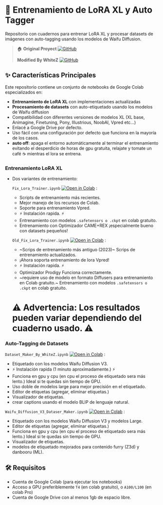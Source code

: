 # 🚀 Entrenamiento de LoRA XL y Auto Tagger
Repositorio con cuadernos para entrenar LoRA XL y procesar datasets de imágenes con auto-tagging usando los modelos de Waifu Diffusion.

>🏠 **Original Proyect** [![GitHub](https://raw.githubusercontent.com/hollowstrawberry/kohya-colab/main/assets/github.svg)](https://github.com/hollowstrawberry/kohya-colab) <p>
**Modified By WhiteZ** [![GitHub](https://raw.githubusercontent.com/hollowstrawberry/kohya-colab/main/assets/github.svg)](https://github.com/gwhitez/Lora-Trainer-XL) <p>

## ✨ Características Principales

Este repositorio contiene un conjunto de notebooks de Google Colab especializados en:
- **Entrenamiento de LoRA XL** con implementaciones actualizadas
- **Procesamiento de datasets** con auto-etiquetado usando los modelos de Waifu diffusion
- Compatibilidad con diferentes versiones de modelos XL (XL base, Animagine, Finetuning, Pony, Illustrious, NoobAI, Vpred etc...)
- Enlacé a Google Drive por defecto.
- Uso fácil con una configuración por defecto que funciona en la mayoría de los casos.
- **auto off**: apaga el entorno automáticamente al terminar el entrenamiento evitando el desperdicio de horas de gpu gratuita, relajate y tomate un café ☕ mientras el lora se entrena.

### Entrenamiento LoRA XL
- Dos variantes de entrenamiento:
  
  `Fix_Lora_Trainer.ipynb` [![Open in Colab](https://raw.githubusercontent.com/hollowstrawberry/kohya-colab/main/assets/colab-badge.svg)](https://colab.research.google.com/github/gwhitez/Lora-Trainer-XL/blob/main/Fix_Lora_Trainer_XL.ipynb) :
  - Scripts de entrenamiento más recientes.
  - Mejor manejo de los recursos de Colab.
  - Soporte para entrenamiento Vpred.
  - ⚡ Instalación rapida. ⚡
  - Entrenamiento con modelos `.safetensors o .ckpt` en colab gratuito.
  - Entrenamiento con Optimizador CAME+REX ¡especialmente bueno con datasets pequeños!
    
  `Old_Fix_Lora_Trainer.ipynb` [![Open in Colab](https://raw.githubusercontent.com/hollowstrawberry/kohya-colab/main/assets/colab-badge.svg)](https://colab.research.google.com/github/gwhitez/Lora-Trainer-XL/blob/main/Old_Fix_Lora_Trainer_XL.ipynb) :
  - ~Scrips de entrenamiento más antiguo (2023)~ Scrips de entrenamiento actualizados.
  - ¡Ahora soporta entrenamiento de lora Vpred!
  -  ⚡ Instalación rapida. ⚡
  -  Optimizador Prodigy Funciona correctamente.
  - ~requiere uso de modelo en formato Diffusers para entrenamiento en Colab gratuito.~ Entrenamiento con modelos `.safetensors o .ckpt` en colab gratuito. <p>
  
  # ⚠️ **Advertencia: Los resultados pueden variar dependiendo del cuaderno usado. ⚠️** 

### Auto-Tagging de Datasets
`Dataset_Maker_By_WhiteZ.ipynb` [![Open in Colab](https://raw.githubusercontent.com/hollowstrawberry/kohya-colab/main/assets/colab-badge.svg)](https://colab.research.google.com/github/gwhitez/Lora-Trainer-XL/blob/main/Dataset_Maker_By_WhiteZ.ipynb) :
- Etiquetado con los modelos Waifu Diffusion V3.
- ⚡ Instalación rapida (1 minuto aproximadamente.) ⚡
- Funciona en gpu y cpu (en cpu el proceso de etiquetado sera más lento.) Ideal si te quedas sin tiempo de GPU.
- Uso doble de modelos large para mejor precisión en el etiquetado.
- Editor de etiquetas (agregar, eliminar etiquetas.)
- Visualizador de etiquetas.
- crear captions usando el modelo BLIP de lenguaje natural.
  
`Waifu_Diffusion_V3_Dataser_Maker.ipynb`  [![Open in Colab](https://raw.githubusercontent.com/hollowstrawberry/kohya-colab/main/assets/colab-badge.svg)](https://colab.research.google.com/github/gwhitez/Lora-Trainer-XL/blob/main/Waifu_Diffusion_V3_Dataser_Maker.ipynb) :
- Etiquetado con los modelos Waifu Diffusion V3 y modelos Large.
- Editor de etiquetas (agregar, eliminar etiquetas.)
- Funciona en gpu y cpu (en cpu el proceso de etiquetado sera más lento.) Ideal si te quedas sin tiempo de GPU.
- Visualizador de etiquetas.
- modelos de etiquetado mejorados para contenido furry (Z3d) y danbooru (ML).


## 🛠 Requisitos

- Cuenta de Google Colab (para ejecutar los notebooks)
- Acceso a GPU preferiblemente `T4` (en colab gratuito), o `A100/L100` (en colab Pro)
- Cuenta de Google Drive con al menos 1gb de espacio libre.


